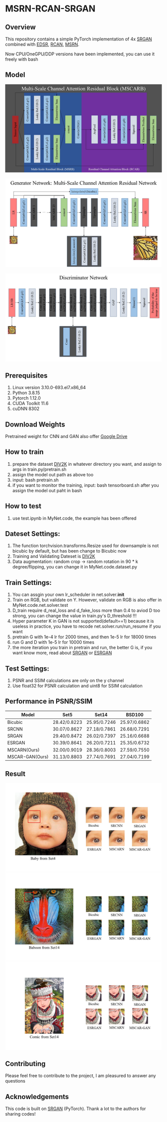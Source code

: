 # MSRN-RCAN-SRGAN

## Overview
This repository contains a simple PyTorch implementation of 4x [SRGAN](https://arxiv.org/abs/1609.04802) combined with
    [EDSR](https://arxiv.org/abs/1707.02921),
    [RCAN](https://arxiv.org/abs/1807.02758), 
    [MSRN](https://arxiv.org/abs/1904.10698).

Now CPU/OneGPU/DDP versions have been implemented, you can use it freely with bash
  

## Model
![MSCARB](./for_readme/MSCARB.jpg)  
\
![MSCARN](./for_readme/MSCARN.jpg)  
\
![Discriminator](./for_readme/Discriminator.jpg)


## Prerequisites
1. Linux version 3.10.0-693.el7.x86_64
2. Python 3.8.15
3. Pytorch 1.12.0
4. CUDA Toolkit 11.6
5. cuDNN 8302


## Download Weights
Pretrained weight for CNN and GAN also offer [Google Drive](https://drive.google.com/drive/folders/1SM0gsugcjTfYDlYrIqyWXFZyYuA6LkXc?usp=sharing)


## How to train
1. prepare the dataset  [DIV2K](https://data.vision.ee.ethz.ch/cvl/DIV2K/) in whatever directory you want, and assign to args in train.py/pretrain.sh
2. assign the model out path as above too
3. input: bash pretrain.sh 
4. if you want to monitor the training, input: bash tensorboard.sh after you assign the model out paht in bash


## How to test
1. use test.ipynb in MyNet.code, the example has been offered


## Dateset Settings:
1. The function torchvision.transforms.Resize used for downsample is not bicubic by default, but has been change to Bicubic now
2. Training and Validating Dateset is  [DIV2K](https://data.vision.ee.ethz.ch/cvl/DIV2K/)
3. Data augmentation: random crop -> random rotation in 90 * k degree/flipping, you can change it in MyNet.code.dataset.py


## Train Settings:
1. You can assgin your own lr_scheduler in net.solver.__init__
2. Train on RGB, but validate on Y. However, validate on RGB is also offer in MyNet.code.net.solver.test
3. D_train require d_real_loss and d_fake_loss more than 0.4 to aviod D too strong, you can change the value in train.py's D_threshold !!!
4. Hyper parameter K in GAN is not supported(default==1) because it is useless in practice, you have to recode net.solver.run/run_resume if you want
5. pretrain G with 1e-4 lr for 2000 times, and then 1e-5 lr for 18000 times
6. run G and D with 1e-5 lr for 10000 times
7. the more iteration you train in pretrain and run, the better G is, if you want know more, read about [SRGAN](https://arxiv.org/abs/1609.04802) or [ESRGAN](https://arxiv.org/abs/1809.00219)


## Test Settings:
1. PSNR and SSIM calculations are only on the y channel
2. Use float32 for PSNR calculation and uint8 for SSIM calculation


## Performance in PSNR/SSIM
|  Model   | Set5  | Set14   | BSD100 |
|  ----  | ----  |  ----  | ----  |
| Bicubic |	28.42/0.8223 | 25.95/0.7246 | 25.97/0.6862 |
| SRCNN | 30.07/0.8627 | 27.18/0.7861 |	26.68/0.7291 |
| SRGAN | 29.40/0.8472 | 26.02/0.7397 |	25.16/0.6688 |
| ESRGAN | 30.39/0.8641 | 26.20/0.7211 | 25.35/0.6732 |
| MSCARN(Ours) | 32.00/0.9019 |	28.36/0.8003 | 27.59/0.7550 |
| MSCAR-GAN(Ours) |31.13/0.8803 | 27.74/0.7691 | 27.04/0.7199 |


## Result
![baby](./for_readme/baby.jpg)
![baboon](./for_readme/baboon.jpg)
![commic](./for_readme/comic.jpg)


## Contributing
Please feel free to contribute to the project, I am pleasured to answer any questions

## Acknowledgements
This code is built on [SRGAN](https://github.com/soapisnotfat/super-resolution) (PyTorch). Thank a lot to the authors for sharing codes!

